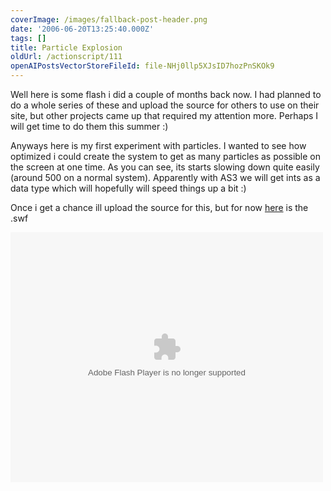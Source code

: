 ```yaml
---
coverImage: /images/fallback-post-header.png
date: '2006-06-20T13:25:40.000Z'
tags: []
title: Particle Explosion
oldUrl: /actionscript/111
openAIPostsVectorStoreFileId: file-NHj0llp5XJsID7hozPnSKOk9
---
```


Well here is some flash i did a couple of months back now. I had planned to do a whole series of these and upload the source for others to use on their site, but other projects came up that required my attention more. Perhaps I will get time to do them this summer :)

<!-- more -->

Anyways here is my first experiment with particles. I wanted to see how optimized i could create the system to get as many particles as possible on the screen at one time. As you can see, its starts slowing down quite easily (around 500 on a normal system). Apparently with AS3 we will get ints as a data type which will hopefully will speed things up a bit :)

Once i get a chance ill upload the source for this, but for now [here](https://www.mikecann.co.uk/wp-content/uploads/Flash/pExplosion.swf) is the .swf

<embed width="500" height="400" menu="false" loop="true" play="true" src="/wp-content/uploads/Flash/pExplosion.swf" pluginspage="https://www.macromedia.com/go/getflashplayer" type="application/x-shockwave-flash"></embed>
